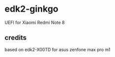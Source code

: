# edk2-ginkgo
UEFI for Xiaomi Redmi Note 8

## credits
based on edk2-X00TD for asus zenfone max pro m1
